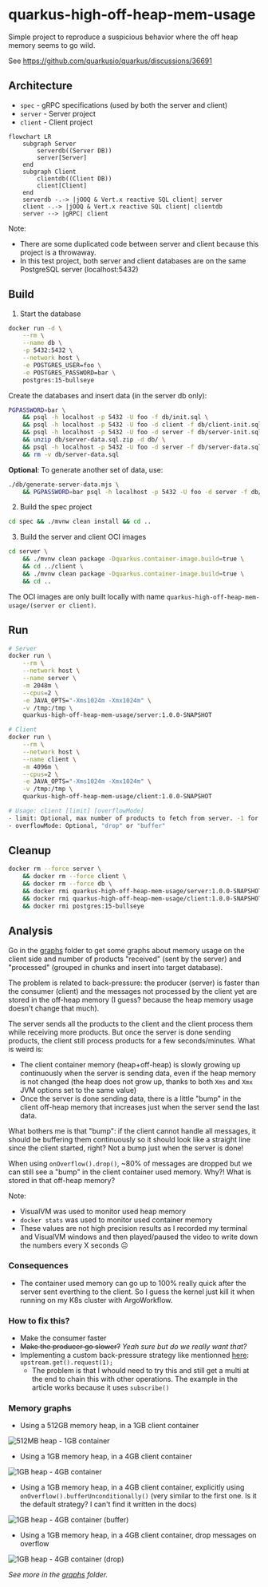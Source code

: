 # quarkus-high-off-heap-mem-usage

Simple project to reproduce a suspicious behavior where the off heap memory seems to go wild.

See https://github.com/quarkusio/quarkus/discussions/36691

## Architecture

- `spec` - gRPC specifications (used by both the server and client)
- `server` - Server project
- `client` - Client project

```mermaid
flowchart LR
    subgraph Server
        serverdb((Server DB))
        server[Server]
    end
    subgraph Client
        clientdb((Client DB))
        client[Client]
    end
    serverdb -.-> |jOOQ & Vert.x reactive SQL client| server
    client -.-> |jOOQ & Vert.x reactive SQL client| clientdb
    server --> |gRPC| client
```

Note:
- There are some duplicated code between server and client because this project is a throwaway.
- In this test project, both server and client databases are on the same PostgreSQL server (localhost:5432)

## Build

1. Start the database

```sh
docker run -d \
    --rm \
    --name db \
    -p 5432:5432 \
    --network host \
    -e POSTGRES_USER=foo \
    -e POSTGRES_PASSWORD=bar \
    postgres:15-bullseye
```

Create the databases and insert data (in the server db only):

```sh
PGPASSWORD=bar \
    && psql -h localhost -p 5432 -U foo -f db/init.sql \
    && psql -h localhost -p 5432 -U foo -d client -f db/client-init.sql \
    && psql -h localhost -p 5432 -U foo -d server -f db/server-init.sql \
    && unzip db/server-data.sql.zip -d db/ \
    && psql -h localhost -p 5432 -U foo -d server -f db/server-data.sql -q -1 \
    && rm -v db/server-data.sql
```

**Optional**: To generate another set of data, use:

```sh
./db/generate-server-data.mjs \
    && PGPASSWORD=bar psql -h localhost -p 5432 -U foo -d server -f db/server-data.sql -q -1
```

2. Build the spec project

```sh
cd spec && ./mvnw clean install && cd ..
```

3. Build the server and client OCI images

```sh
cd server \
    && ./mvnw clean package -Dquarkus.container-image.build=true \
    && cd ../client \
    && ./mvnw clean package -Dquarkus.container-image.build=true \
    && cd ..
```

The OCI images are only built locally with name `quarkus-high-off-heap-mem-usage/(server or client)`.

## Run

```sh
# Server
docker run \
    --rm \
    --network host \
    --name server \
    -m 2048m \
    --cpus=2 \
    -e JAVA_OPTS="-Xms1024m -Xmx1024m" \
    -v /tmp:/tmp \
    quarkus-high-off-heap-mem-usage/server:1.0.0-SNAPSHOT
```

```sh
# Client
docker run \
    --rm \
    --network host \
    --name client \
    -m 4096m \
    --cpus=2 \
    -e JAVA_OPTS="-Xms1024m -Xmx1024m" \
    -v /tmp:/tmp \
    quarkus-high-off-heap-mem-usage/client:1.0.0-SNAPSHOT

# Usage: client [limit] [overflowMode]
- limit: Optional, max number of products to fetch from server. -1 for no limit
- overflowMode: Optional, "drop" or "buffer"
```

## Cleanup

```sh
docker rm --force server \
    && docker rm --force client \
    && docker rm --force db \
    && docker rmi quarkus-high-off-heap-mem-usage/server:1.0.0-SNAPSHOT -f \
    && docker rmi quarkus-high-off-heap-mem-usage/client:1.0.0-SNAPSHOT -f \
    && docker rmi postgres:15-bullseye
```

## Analysis

Go in the [graphs](./graphs) folder to get some graphs about memory usage on the client side and number of products "received" (sent by the server) and "processed" (grouped in chunks and insert into target database).

The problem is related to back-pressure: the producer (server) is faster than the consumer (client) and the messages not processed by the client yet are stored in the off-heap memory (I guess? because the heap memory usage doesn't change that much).

The server sends all the products to the client and the client process them while receiving more products. But once the server is done sending products, the client still process products for a few seconds/minutes.
What is weird is:
- The client container memory (heap+off-heap) is slowly growing up continuously when the server is sending data, even if the heap memory is not changed (the heap does not grow up, thanks to both `Xms` and `Xmx` JVM options set to the same value)
- Once the server is done sending data, there is a little "bump" in the client off-heap memory that increases just when the server send the last data.

What bothers me is that "bump": if the client cannot handle all messages, it should be buffering them continuously so it should look like a straight line since the client started, right? Not a bump just when the server is done!

When using `onOverflow().drop()`, ~80% of messages are dropped but we can still see a "bump" in the client container used memory. Why?! What is stored in that off-heap memory?

Note:
- VisualVM was used to monitor used heap memory
- `docker stats` was used to monitor used container memory
- These values are not high precision results as I recorded my terminal and VisualVM windows and then played/paused the video to write down the numbers every X seconds 😐

### Consequences

- The container used memory can go up to 100% really quick after the server sent everthing to the client. So I guess the kernel just kill it when running on my K8s cluster with ArgoWorkflow.

### How to fix this?

- Make the consumer faster
- ~~Make the producer go slower?~~ *Yeah sure but do we really want that?*
- Implementing a custom back-pressure strategy like mentionned [here](https://quarkus.io/blog/mutiny-back-pressure/): `upstream.get().request(1);`
  - The problem is that I whould need to try this and still get a multi at the end to chain this with other operations. The example in the article works because it uses `subscribe()`

### Memory graphs

- Using a 512GB memory heap, in a 1GB client container

![512MB heap - 1GB container](./graphs/512mb-1gb.png)

- Using a 1GB memory heap, in a 4GB client container

![1GB heap - 4GB container](./graphs/1gb-4gb.png)

- Using a 1GB memory heap, in a 4GB client container, explicitly using `onOverflow().bufferUnconditionally()` (very similar to the first one. Is it the default strategy? I can't find it written in the docs)

![1GB heap - 4GB container (buffer)](./graphs/1gb-4gb-overflow-buffer.png)

- Using a 1GB memory heap, in a 4GB client container, drop messages on overflow

![1GB heap - 4GB container (drop)](./graphs/1gb-4gb-overflow-drop.png)

*See more in the [graphs](./graphs) folder.*
